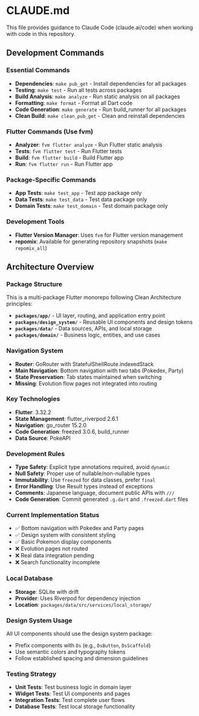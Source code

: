 # CLAUDE.md

This file provides guidance to Claude Code (claude.ai/code) when working with code in this repository.

## Development Commands

### Essential Commands
- **Dependencies**: `make pub_get` - Install dependencies for all packages
- **Testing**: `make test` - Run all tests across packages  
- **Build Analysis**: `make analyze` - Run static analysis on all packages
- **Formatting**: `make format` - Format all Dart code
- **Code Generation**: `make generate` - Run build_runner for all packages
- **Clean Build**: `make clean_pub_get` - Clean and reinstall dependencies

### Flutter Commands (Use fvm)
- **Analyzer**: `fvm flutter analyze` - Run Flutter static analysis
- **Tests**: `fvm flutter test` - Run Flutter tests
- **Build**: `fvm flutter build` - Build Flutter app
- **Run**: `fvm flutter run` - Run Flutter app

### Package-Specific Commands
- **App Tests**: `make test_app` - Test app package only
- **Data Tests**: `make test_data` - Test data package only
- **Domain Tests**: `make test_domain` - Test domain package only

### Development Tools
- **Flutter Version Manager**: Uses `fvm` for Flutter version management
- **repomix**: Available for generating repository snapshots (`make repomix_all`)

## Architecture Overview

### Package Structure
This is a multi-package Flutter monorepo following Clean Architecture principles:

- **`packages/app/`** - UI layer, routing, and application entry point
- **`packages/design_system/`** - Reusable UI components and design tokens
- **`packages/data/`** - Data sources, APIs, and local storage
- **`packages/domain/`** - Business logic, entities, and use cases

### Navigation System
- **Router**: GoRouter with StatefulShellRoute.indexedStack
- **Main Navigation**: Bottom navigation with two tabs (Pokedex, Party)
- **State Preservation**: Tab states maintained when switching
- **Missing**: Evolution flow pages not integrated into routing

### Key Technologies
- **Flutter**: 3.32.2
- **State Management**: flutter_riverpod 2.6.1
- **Navigation**: go_router 15.2.0
- **Code Generation**: freezed 3.0.6, build_runner
- **Data Source**: PokeAPI

### Development Rules
- **Type Safety**: Explicit type annotations required, avoid `dynamic`
- **Null Safety**: Proper use of nullable/non-nullable types
- **Immutability**: Use `freezed` for data classes, prefer `final`
- **Error Handling**: Use Result types instead of exceptions
- **Comments**: Japanese language, document public APIs with `///`
- **Code Generation**: Commit generated `.g.dart` and `.freezed.dart` files

### Current Implementation Status
- ✅ Bottom navigation with Pokedex and Party pages
- ✅ Design system with consistent styling
- ✅ Basic Pokemon display components
- ❌ Evolution pages not routed
- ❌ Real data integration pending
- ❌ Search functionality incomplete

### Local Database
- **Storage**: SQLite with drift
- **Provider**: Uses Riverpod for dependency injection
- **Location**: `packages/data/src/services/local_storage/`

### Design System Usage
All UI components should use the design system package:
- Prefix components with `Ds` (e.g., `DsButton`, `DsScaffold`)
- Use semantic colors and typography tokens
- Follow established spacing and dimension guidelines

### Testing Strategy
- **Unit Tests**: Test business logic in domain layer
- **Widget Tests**: Test UI components and pages
- **Integration Tests**: Test complete user flows
- **Database Tests**: Test local storage functionality